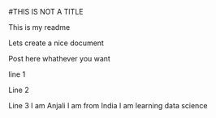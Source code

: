 #THIS IS NOT A TITLE

This is my readme

Lets create a nice document

Post here whathever you want 

line 1

Line 2

Line 3
I am Anjali 
I am from India 
I am learning data science
